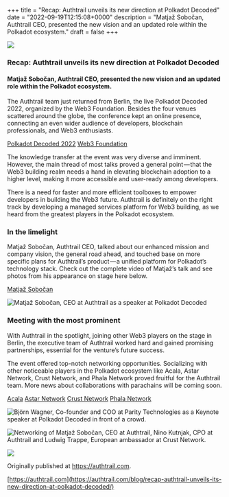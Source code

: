 +++
title = "Recap: Authtrail unveils its new direction at Polkadot Decoded"
date = "2022-09-19T12:15:08+0000"
description = "Matjaž Sobočan, Authtrail CEO, presented the new vision and an updated role within the Polkadot ecosystem."
draft = false
+++

![](/images/1b46e3ec3b0517cb044c2633d7c1787d.png)


### Recap: Authtrail unveils its new direction at Polkadot Decoded


#### Matjaž Sobočan, Authtrail CEO, presented the new vision and an updated role within the Polkadot ecosystem.


The Authtrail team just returned from Berlin, the live Polkadot Decoded 2022, organized by the Web3 Foundation. Besides the four venues scattered around the globe, the conference kept an online presence, connecting an even wider audience of developers, blockchain professionals, and Web3 enthusiasts.

[Polkadot Decoded 2022](https://decoded.polkadot.network/)
[Web3 Foundation](https://web3.foundation/)

The knowledge transfer at the event was very diverse and imminent. However, the main thread of most talks proved a general point — that the Web3 building realm needs a hand in elevating blockchain adoption to a higher level, making it more accessible and user-ready among developers.


There is a need for faster and more efficient toolboxes to empower developers in building the Web3 future. Authtrail is definitely on the right track by developing a managed services platform for Web3 building, as we heard from the greatest players in the Polkadot ecosystem.


### In the limelight


Matjaž Sobočan, Authtrail CEO, talked about our enhanced mission and company vision, the general road ahead, and touched base on more specific plans for Authtrail’s product — a unified platform for Polkadot’s technology stack. Check out the complete video of Matjaž’s talk and see photos from his appearance on stage here below.

[Matjaž Sobočan](https://at.linkedin.com/in/matjazsobocan)

![Matjaž Sobočan, CEO at Authtrail as a speaker at Polkadot Decoded](/images/2f00ed8c19af1085a27a07bc8cf81d47.png)


### Meeting with the most prominent


With Authtrail in the spotlight, joining other Web3 players on the stage in Berlin, the executive team of Authtrail worked hard and gained promising partnerships, essential for the venture’s future success.


The event offered top-notch networking opportunities. Socializing with other noticeable players in the Polkadot ecosystem like Acala, Astar Network, Crust Network, and Phala Network proved fruitful for the Authtrail team. More news about collaborations with parachains will be coming soon.

[Acala](https://acala.network/)
[Astar Network](https://astar.network/)
[Crust Network](https://crust.network/)
[Phala Network](https://www.phala.network/)

![Björn Wagner, Co-founder and COO at Parity Technologies as a Keynote speaker at Polkadot Decoded in front of a crowd.](/images/406201debe4a79d3ad6f5956df8c9b2d.jpeg)


![Networking of Matjaž Sobočan, CEO at Authtrail, Nino Kutnjak, CPO at Authtrail and Ludwig Trappe, European ambassador at Crust Network.](/images/21000b2e744e7a364107eef9d55b4dca.jpeg)


![](/images/1298a7299dcf2c23ec48128279a4613a.png)


Originally published at https://authtrail.com.

[https://authtrail.com](https://authtrail.com/blog/recap-authtrail-unveils-its-new-direction-at-polkadot-decoded/)
